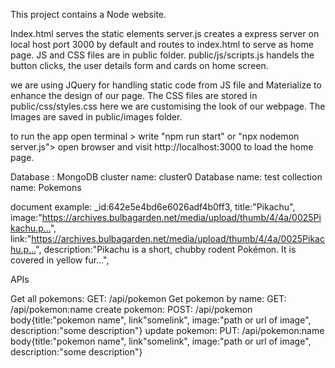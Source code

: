 This project contains a Node website.

Index.html serves the static elements
server.js creates a express server on local host port 3000 by default and routes to index.html to serve as home page.
JS and CSS files are in public folder. public/js/scripts.js handels the button clicks, the user details form and cards on home screen.

we are using JQuery for handling static code from JS file and Materialize to enhance the design of our page.
The CSS files are stored in public/css/styles.css here we are customising the look of our webpage.
The Images are saved in public/images folder.

to run the app
open terminal > write "npm run start" or "npx nodemon server.js"> open browser and visit http://localhost:3000 to load the home page.

Database : MongoDB
cluster name: cluster0
Database name: test
collection name: Pokemons

document example: 
_id:642e5e4bd6e6026adf4b0ff3,
title:"Pikachu",
image:"https://archives.bulbagarden.net/media/upload/thumb/4/4a/0025Pikachu.p…",
link:"https://archives.bulbagarden.net/media/upload/thumb/4/4a/0025Pikachu.p…",
description:"Pikachu is a short, chubby rodent Pokémon. It is covered in yellow fur…",

APIs

Get all pokemons: GET: /api/pokemon
Get pokemon by name: GET: /api/pokemon:name
create pokemon: POST: /api/pokemon body{title:"pokemon name", link"somelink", image:"path or url of image", description:"some description"}
update pokemon: PUT: /api/pokemon:name body{title:"pokemon name", link"somelink", image:"path or url of image", description:"some description"}
